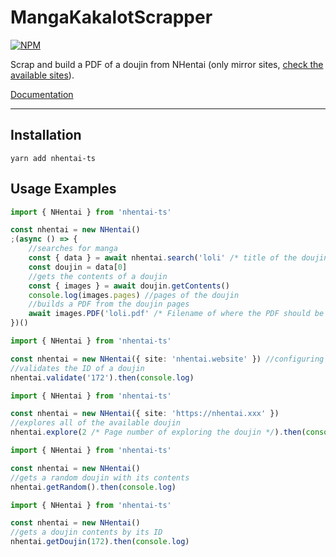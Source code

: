 # MangaKakalotScrapper

[![NPM](https://img.shields.io/badge/Available%20On-NPM-lightgrey.svg?logo=npm&logoColor=339933&labelColor=white&style=flat-square)](https://www.npmjs.com/package/nhentai-ts)

Scrap and build a PDF of a doujin from NHentai (only mirror sites, [check the available sites](https://github.com/LuckyYam/nhentai-ts/blob/master/src/lib/constants.ts#L1)).

[Documentation](https://luckyyam.github.io/nhentai-ts/)

---

## Installation
```
yarn add nhentai-ts
```

## Usage Examples
```ts
import { NHentai } from 'nhentai-ts'

const nhentai = new NHentai()
;(async () => {
    //searches for manga
    const { data } = await nhentai.search('loli' /* title of the doujin to search */, { page: 1 } /* Page of the search */)
    const doujin = data[0]
    //gets the contents of a doujin
    const { images } = await doujin.getContents()
    console.log(images.pages) //pages of the doujin
    //builds a PDF from the doujin pages
    await images.PDF('loli.pdf' /* Filename of where the PDF should be saved */) //will return a Buffer if no filename is provided
})()
```

```ts
import { NHentai } from 'nhentai-ts'

const nhentai = new NHentai({ site: 'nhentai.website' }) //configuring a mirror site of the class (you can check the available sites here: https://github.com/LuckyYam/nhentai-ts/blob/master/src/lib/constants.ts#L1)
//validates the ID of a doujin
nhentai.validate('172').then(console.log)
```

```ts
import { NHentai } from 'nhentai-ts'

const nhentai = new NHentai({ site: 'https://nhentai.xxx' })
//explores all of the available doujin
nhentai.explore(2 /* Page number of exploring the doujin */).then(console.log)
```

```ts
import { NHentai } from 'nhentai-ts'

const nhentai = new NHentai()
//gets a random doujin with its contents
nhentai.getRandom().then(console.log)
```

```ts
import { NHentai } from 'nhentai-ts'

const nhentai = new NHentai()
//gets a doujin contents by its ID
nhentai.getDoujin(172).then(console.log)
```